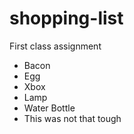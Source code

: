 # shopping-list
First class assignment
- Bacon 
- Egg
- Xbox
- Lamp
- Water Bottle
- This was not that tough